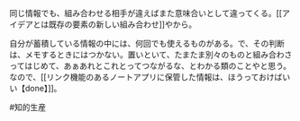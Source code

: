同じ情報でも、組み合わせる相手が違えばまた意味合いとして違ってくる。[[アイデアとは既存の要素の新しい組み合わせ]]やから。

自分が蓄積している情報の中には、何回でも使えるものがある。で、その判断は、メモするときにはつかない。置いといて、たまたま別々のものと組み合わさってはじめて、あぁあれとこれとってつながるな、とわかる類のことやと思う。
なので、[[リンク機能のあるノートアプリに保管した情報は、ほうっておけばいい【done】]]。

#知的生産 